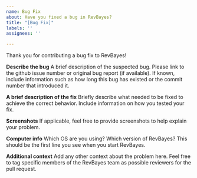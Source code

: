 ```yaml
---
name: Bug Fix
about: Have you fixed a bug in RevBayes?
title: "[Bug Fix]"
labels: ''
assignees: ''

---
```


Thank you for contributing a bug fix to RevBayes!

**Describe the bug**
A brief description of the suspected bug. Please link to the github issue number 
or original bug report (if available). If known, include information such as how long
this bug has existed or the commit number that introduced it.

**A brief description of the fix**
Briefly describe what needed to be fixed to achieve the correct behavior. Include information
on how you tested your fix.

**Screenshots**
If applicable, feel free to provide screenshots to help explain your problem.

**Computer info**
Which OS are you using? Which version of RevBayes? This should be the first line you see when you start RevBayes.

**Additional context**
Add any other context about the problem here. Feel free to tag specific members of the
RevBayes team as possible reviewers for the pull request.
